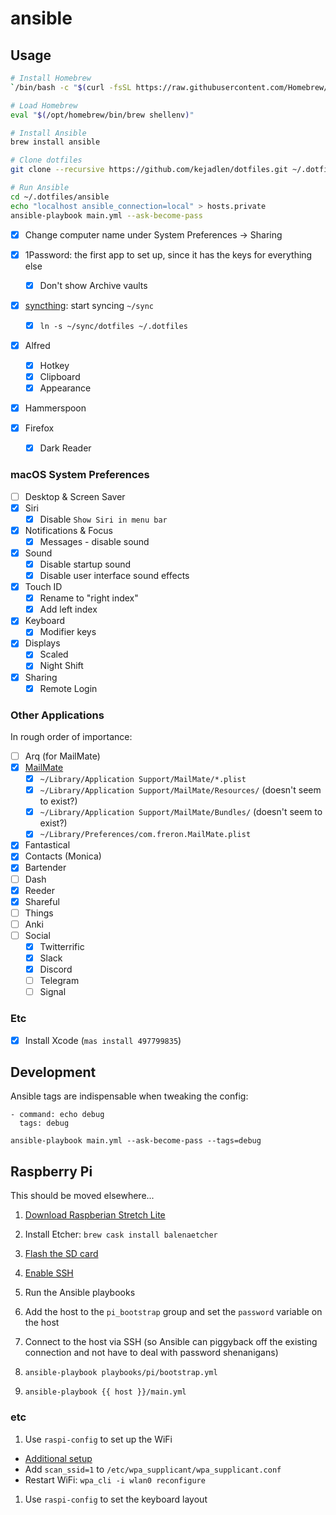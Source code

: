 # ansible

## Usage

```sh
# Install Homebrew
`/bin/bash -c "$(curl -fsSL https://raw.githubusercontent.com/Homebrew/install/HEAD/install.sh)"`

# Load Homebrew
eval "$(/opt/homebrew/bin/brew shellenv)"

# Install Ansible
brew install ansible

# Clone dotfiles
git clone --recursive https://github.com/kejadlen/dotfiles.git ~/.dotfiles

# Run Ansible
cd ~/.dotfiles/ansible
echo "localhost ansible_connection=local" > hosts.private
ansible-playbook main.yml --ask-become-pass
```

- [x] Change computer name under System Preferences -> Sharing

- [x] 1Password: the first app to set up, since it has the keys for everything else
  - [x] Don't show Archive vaults
- [x] [syncthing](http://localhost:8384): start syncing `~/sync`
  - [x] `ln -s ~/sync/dotfiles ~/.dotfiles`
- [x] Alfred
  - [x] Hotkey
  - [x] Clipboard
  - [x] Appearance
- [x] Hammerspoon
- [x] Firefox
  - [x] Dark Reader

### macOS System Preferences

- [ ] Desktop & Screen Saver
- [x] Siri
  - [x] Disable `Show Siri in menu bar`
- [x] Notifications & Focus
  - [x] Messages - disable sound
- [x] Sound
  - [x] Disable startup sound
  - [x] Disable user interface sound effects
- [x] Touch ID
  - [x] Rename to "right index"
  - [x] Add left index
- [x] Keyboard
  - [x] Modifier keys
- [x] Displays
  - [x] Scaled
  - [x] Night Shift
- [x] Sharing
  - [x] Remote Login

### Other Applications

In rough order of importance:

- [ ] Arq (for MailMate)
- [x] [MailMate](https://manual.mailmate-app.com/rebuild)
  - [x] `~/Library/Application Support/MailMate/*.plist`
  - [x] `~/Library/Application Support/MailMate/Resources/` (doesn't seem to exist?)
  - [x] `~/Library/Application Support/MailMate/Bundles/` (doesn't seem to exist?)
  - [x] `~/Library/Preferences/com.freron.MailMate.plist`
- [x] Fantastical
- [x] Contacts (Monica)
- [x] Bartender
- [ ] Dash
- [x] Reeder
- [x] Shareful
- [ ] Things
- [ ] Anki
- [ ] Social
  - [x] Twitterrific
  - [x] Slack
  - [x] Discord
  - [ ] Telegram
  - [ ] Signal

### Etc

- [x] Install Xcode (`mas install 497799835`)

## Development

Ansible tags are indispensable when tweaking the config:

```
- command: echo debug
  tags: debug
```

``` shell
ansible-playbook main.yml --ask-become-pass --tags=debug
```

## Raspberry Pi

This should be moved elsewhere...

1. [Download Raspberian Stretch Lite](https://www.raspberrypi.org/downloads/raspbian/)
1. Install Etcher: `brew cask install balenaetcher`
1. [Flash the SD card](https://www.raspberrypi.org/documentation/installation/installing-images/README.md)

1. [Enable SSH](https://www.raspberrypi.org/documentation/remote-access/ssh/)

1. Run the Ansible playbooks
  1. Add the host to the `pi_bootstrap` group and set the `password` variable
     on the host
  1. Connect to the host via SSH (so Ansible can piggyback off the existing
     connection and not have to deal with password shenanigans)
  1. `ansible-playbook playbooks/pi/bootstrap.yml`
  1. `ansible-playbook {{ host }}/main.yml`

### etc

1. Use `raspi-config` to set up the WiFi
  - [Additional setup](https://www.raspberrypi.org/documentation/configuration/wireless/wireless-cli.md)
  - Add `scan_ssid=1` to `/etc/wpa_supplicant/wpa_supplicant.conf`
  - Restart WiFi: `wpa_cli -i wlan0 reconfigure`
1. Use `raspi-config` to set the keyboard layout

